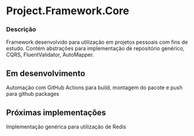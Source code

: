 # Project.Framework.Core
### Descrição
Framework desenvolvido para utilização em projetos pessoais com fins de estudo. Contém abstrações para implementação de repositório genérico, CQRS, FluentValidator, AutoMapper.

## Em desenvolvimento
Automação com GitHub Actions para build, montagem do pacote e push para github packages

## Próximas implementações
Implementação genérica para utilização de Redis
